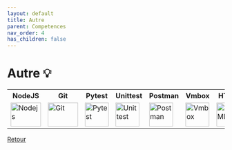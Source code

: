 ```yaml
---
layout: default
title: Autre
parent: Competences
nav_order: 4
has_children: false
---
```


# Autre 💡
<table>
    <tr>
        <th>NodeJS</th>
        <th>Git</th>
        <th>Pytest</th>
        <th>Unittest</th>
        <th>Postman</th>
        <th>Vmbox</th>
        <th>HTML</th>
        <th>CSS</th>
    </tr>
    <tr>
        <td><img src="https://upload.wikimedia.org/wikipedia/commons/thumb/d/d9/Node.js_logo.svg/2560px-Node.js_logo.svg.png" title="Nodejs" alt="Nodejs" width="70" height="55"/></td>
        <td><img src="https://i.ibb.co/5GVX7Fz/image.png" title="Git" alt="Git" width="70" height="55"/></td>
        <td><img src="https://upload.wikimedia.org/wikipedia/commons/thumb/b/ba/Pytest_logo.svg/2048px-Pytest_logo.svg.png" title="Pytest" alt="Pytest" width="55" height="55"/></td>
        <td><img src="https://i.ibb.co/KrrPmQ3/image.png" title="Unittest" alt="Unittest" width="55" height="55"/></td>
        <td><img src="https://www.svgrepo.com/show/354202/postman-icon.svg" title="Postman" alt="Postman" width="55" height="55"/></td>
        <td><img src="https://i.ibb.co/9Hf1fY3/image.png" title="Vmbox" alt="Vmbox" width="55" height="55"/></td>
        <td><img src="https://upload.wikimedia.org/wikipedia/commons/thumb/6/61/HTML5_logo_and_wordmark.svg/512px-HTML5_logo_and_wordmark.svg.png" title="HTML" alt="HTML" width="55" height="55"/></td>
        <td><img src="https://upload.wikimedia.org/wikipedia/commons/thumb/d/d5/CSS3_logo_and_wordmark.svg/1200px-CSS3_logo_and_wordmark.svg.png" title="CSS" alt="CSS" width="55" height="55"/></td>
    </tr>
</table>

[Retour](./competences.md)


